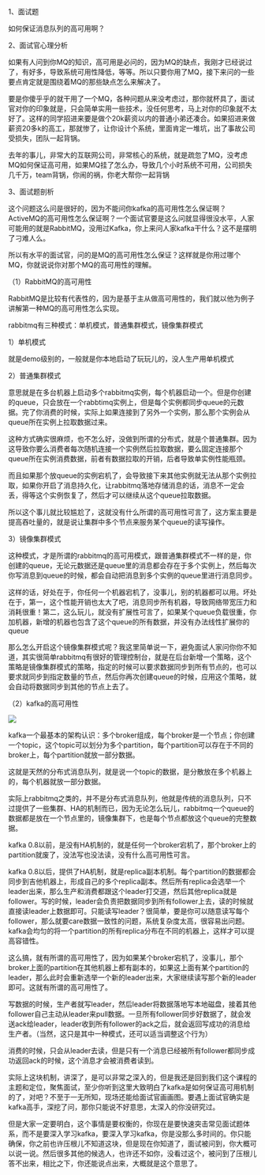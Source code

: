  

1、面试题

 

如何保证消息队列的高可用啊？

 

2、面试官心理分析

 

如果有人问到你MQ的知识，高可用是必问的，因为MQ的缺点，我刚才已经说过了，有好多，导致系统可用性降低，等等。所以只要你用了MQ，接下来问的一些要点肯定就是围绕着MQ的那些缺点怎么来解决了。

 

要是你傻乎乎的就干用了一个MQ，各种问题从来没考虑过，那你就杯具了，面试官对你的印象就是，只会简单实用一些技术，没任何思考，马上对你的印象就不太好了。这样的同学招进来要是做个20k薪资以内的普通小弟还凑合。如果招进来做薪资20多k的高工，那就惨了，让你设计个系统，里面肯定一堆坑，出了事故公司受损失，团队一起背锅。

 

去年的事儿，非常大的互联网公司，非常核心的系统，就是疏忽了MQ，没考虑MQ如何保证高可用，如果MQ挂了怎么办，导致几个小时系统不可用，公司损失几千万，team背锅，你闹的祸，你老大帮你一起背锅

 

3、面试题剖析

 

这个问题这么问是很好的，因为不能问你kafka的高可用性怎么保证啊？ActiveMQ的高可用性怎么保证啊？一个面试官要是这么问就显得很没水平，人家可能用的就是RabbitMQ，没用过Kafka，你上来问人家kafka干什么？这不是摆明了刁难人么。

 

所以有水平的面试官，问的是MQ的高可用性怎么保证？这样就是你用过哪个MQ，你就说说你对那个MQ的高可用性的理解。

 

（1）RabbitMQ的高可用性

 

RabbitMQ是比较有代表性的，因为是基于主从做高可用性的，我们就以他为例子讲解第一种MQ的高可用性怎么实现。

 

rabbitmq有三种模式：单机模式，普通集群模式，镜像集群模式

 

1）单机模式

 

就是demo级别的，一般就是你本地启动了玩玩儿的，没人生产用单机模式

 

2）普通集群模式

 

意思就是在多台机器上启动多个rabbitmq实例，每个机器启动一个。但是你创建的queue，只会放在一个rabbtimq实例上，但是每个实例都同步queue的元数据。完了你消费的时候，实际上如果连接到了另外一个实例，那么那个实例会从queue所在实例上拉取数据过来。

 

这种方式确实很麻烦，也不怎么好，没做到所谓的分布式，就是个普通集群。因为这导致你要么消费者每次随机连接一个实例然后拉取数据，要么固定连接那个queue所在实例消费数据，前者有数据拉取的开销，后者导致单实例性能瓶颈。

 

而且如果那个放queue的实例宕机了，会导致接下来其他实例就无法从那个实例拉取，如果你开启了消息持久化，让rabbitmq落地存储消息的话，消息不一定会丢，得等这个实例恢复了，然后才可以继续从这个queue拉取数据。

 

所以这个事儿就比较尴尬了，这就没有什么所谓的高可用性可言了，这方案主要是提高吞吐量的，就是说让集群中多个节点来服务某个queue的读写操作。

 

3）镜像集群模式

 

这种模式，才是所谓的rabbitmq的高可用模式，跟普通集群模式不一样的是，你创建的queue，无论元数据还是queue里的消息都会存在于多个实例上，然后每次你写消息到queue的时候，都会自动把消息到多个实例的queue里进行消息同步。

 

这样的话，好处在于，你任何一个机器宕机了，没事儿，别的机器都可以用。坏处在于，第一，这个性能开销也太大了吧，消息同步所有机器，导致网络带宽压力和消耗很重！第二，这么玩儿，就没有扩展性可言了，如果某个queue负载很重，你加机器，新增的机器也包含了这个queue的所有数据，并没有办法线性扩展你的queue

 

那么怎么开启这个镜像集群模式呢？我这里简单说一下，避免面试人家问你你不知道，其实很简单rabbitmq有很好的管理控制台，就是在后台新增一个策略，这个策略是镜像集群模式的策略，指定的时候可以要求数据同步到所有节点的，也可以要求就同步到指定数量的节点，然后你再次创建queue的时候，应用这个策略，就会自动将数据同步到其他的节点上去了。

 

（2）kafka的高可用性

 ![](https://ws1.sinaimg.cn/large/bd9c8deely1fxs0pqd44oj20st0h8q5t.jpg)

kafka一个最基本的架构认识：多个broker组成，每个broker是一个节点；你创建一个topic，这个topic可以划分为多个partition，每个partition可以存在于不同的broker上，每个partition就放一部分数据。

 

这就是天然的分布式消息队列，就是说一个topic的数据，是分散放在多个机器上的，每个机器就放一部分数据。

 

实际上rabbitmq之类的，并不是分布式消息队列，他就是传统的消息队列，只不过提供了一些集群、HA的机制而已，因为无论怎么玩儿，rabbitmq一个queue的数据都是放在一个节点里的，镜像集群下，也是每个节点都放这个queue的完整数据。

 

kafka 0.8以前，是没有HA机制的，就是任何一个broker宕机了，那个broker上的partition就废了，没法写也没法读，没有什么高可用性可言。

 

kafka 0.8以后，提供了HA机制，就是replica副本机制。每个partition的数据都会同步到吉他机器上，形成自己的多个replica副本。然后所有replica会选举一个leader出来，那么生产和消费都跟这个leader打交道，然后其他replica就是follower。写的时候，leader会负责把数据同步到所有follower上去，读的时候就直接读leader上数据即可。只能读写leader？很简单，要是你可以随意读写每个follower，那么就要care数据一致性的问题，系统复杂度太高，很容易出问题。kafka会均匀的将一个partition的所有replica分布在不同的机器上，这样才可以提高容错性。

 

这么搞，就有所谓的高可用性了，因为如果某个broker宕机了，没事儿，那个broker上面的partition在其他机器上都有副本的，如果这上面有某个partition的leader，那么此时会重新选举一个新的leader出来，大家继续读写那个新的leader即可。这就有所谓的高可用性了。

 

写数据的时候，生产者就写leader，然后leader将数据落地写本地磁盘，接着其他follower自己主动从leader来pull数据。一旦所有follower同步好数据了，就会发送ack给leader，leader收到所有follower的ack之后，就会返回写成功的消息给生产者。（当然，这只是其中一种模式，还可以适当调整这个行为）

 

消费的时候，只会从leader去读，但是只有一个消息已经被所有follower都同步成功返回ack的时候，这个消息才会被消费者读到。

 

实际上这块机制，讲深了，是可以非常之深入的，但是我还是回到我们这个课程的主题和定位，聚焦面试，至少你听到这里大致明白了kafka是如何保证高可用机制的了，对吧？不至于一无所知，现场还能给面试官画画图。要遇上面试官确实是kafka高手，深挖了问，那你只能说不好意思，太深入的你没研究过。

 

但是大家一定要明白，这个事情是要权衡的，你现在是要快速突击常见面试题体系，而不是要深入学习kafka，要深入学习kafka，你是没那么多时间的。你只能确保，你之前也许压根儿不知道这块，但是现在你知道了，面试被问到，你大概可以说一说。然后很多其他的候选人，也许还不如你，没看过这个，被问到了压根儿答不出来，相比之下，你还能说点出来，大概就是这个意思了。

 

 